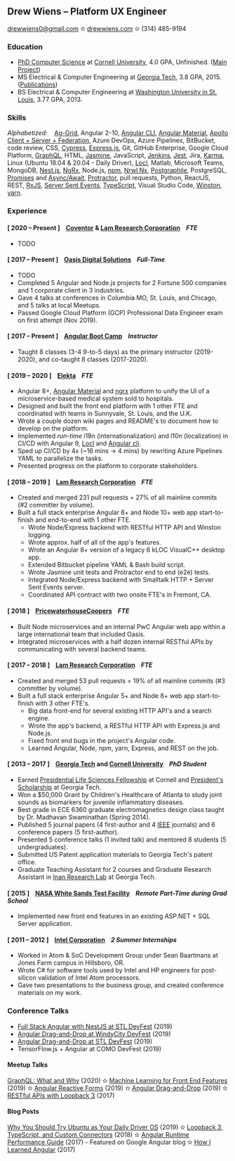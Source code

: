 ## Drew Wiens – Platform UX Engineer

[drewwiens0@gmail.com](mailto:drewwiens0@gmail.com) &#10027; [drewwiens.com](http://drewwiens.com) &#10027; (314) 485-9194

### Education

* [PhD Computer Science](http://www.cs.cornell.edu/~andrew) at [Cornell University](http://cornell.edu), 4.0 GPA, Unfinished. ([Main Project](https://github.com/adwiens/TensorFlow-DNNs-for-Predicting-DNA-Transcription-Factor-Binding))
* MS Electrical & Computer Engineering at [Georgia Tech](http://gatech.edu), 3.8 GPA, 2015. ([Publications](https://scholar.google.com/citations?user=_N2X7KwAAAAJ))
* BS Electrical & Computer Engineering at [Washington University in St. Louis](http://wustl.edu), 3.77 GPA, 2013.

### Skills

_Alphabetized:_ &nbsp;&nbsp; [Ag-Grid](https://www.ag-grid.com/), Angular 2-10, [Angular CLI](https://cli.angular.io/), [Angular Material](https://material.angular.io/), [Apollo Client + Server + Federation](https://www.apollographql.com/), Azure DevOps, Azure Pipelines, BitBucket, code review, CSS, [Cypress](https://www.cypress.io/), [Express.js](https://expressjs.com/), Git, GitHub Enterprise, Google Cloud Platform, [GraphQL](https://graphql.org/), HTML, [Jasmine](https://jasmine.github.io/), JavaScript, [Jenkins](https://www.jenkins.io/), [Jest](https://jestjs.io/), Jira, [Karma](https://karma-runner.github.io/), Linux (Ubuntu 18.04 & 20.04 - Daily Driver), [Locl](https://github.com/loclapp/locl), Matlab, Microsoft Teams, MongoDB, [Nest.js](https://nestjs.com/), [NgRx](https://ngrx.io/), Node.js, [npm](https://docs.npmjs.com/cli/npm), [Nrwl Nx](https://nx.dev/), [Postgraphile](https://www.graphile.org/postgraphile/), PostgreSQL, [Promises](https://developer.mozilla.org/en-US/docs/Web/JavaScript/Reference/Global_Objects/Promise) and [Async/Await](https://developer.mozilla.org/en-US/docs/Web/JavaScript/Reference/Statements/async_function), [Protractor](https://www.protractortest.org/), pull requests, Python, ReactJS, REST, [RxJS](https://rxjs-dev.firebaseapp.com/guide/overview), [Server Sent Events](https://developer.mozilla.org/en-US/docs/Web/API/Server-sent_events/Using_server-sent_events), [TypeScript](https://www.typescriptlang.org/), Visual Studio Code, [Winston](https://www.npmjs.com/package/winston), [yarn](https://classic.yarnpkg.com/lang/en/).

### Experience

#### [ 2020 – Present ] &nbsp;&nbsp; [Coventor](http://coventor.com) & [Lam Research Corporation](http://lamresearch.com) &nbsp;&nbsp; *FTE*

* TODO

#### [ 2017 – Present ] &nbsp;&nbsp; [Oasis Digital Solutions](http://oasis.digital) &nbsp;&nbsp; *Full-Time*

* TODO
* Completed 5 Angular and Node.js projects for 2 Fortune 500 companies and 1 corporate client in 3 industries.
* Gave 4 talks at conferences in Columbia MO, St. Louis, and Chicago, and 5 talks at local Meetups.
* Passed Google Cloud Platform (GCP) Professional Data Engineer exam on first attempt (Nov 2019).

#### [ 2017 – Present ] &nbsp;&nbsp; [Angular Boot Camp](http://angularbootcamp.com) &nbsp;&nbsp; *Instructor*

* Taught 8 classes (3-4 9-to-5 days) as the primary instructor (2019-2020), and co-taught 8 classes (2017-2020).

#### [ 2019 – 2020 ] &nbsp;&nbsp; [Elekta](http://elekta.com) &nbsp;&nbsp; *FTE*

* Angular 8+, [Angular Material](http://material.angular.io) and [ngrx](http://ngrx.io) platform to unify the UI of a microservice-based medical system sold to hospitals.
* Designed and built the front end platform with 1 other FTE and coordinated with teams in Sunnyvale, St. Louis, and the U.K.
* Wrote a couple dozen wiki pages and README's to document how to develop on the platform.
* Implemented _run-time_ i18n (internationalization) and l10n (localization) in CI/CD with Angular 9, [Locl](https://github.com/loclapp/locl) and [Angular cli](https://cli.angular.io/).
* Sped up CI/CD by 4x (~16 mins → 4 mins) by rewriting Azure Pipelines YAML to parallelize the tasks.
* Presented progress on the platform to corporate stakeholders.

#### [ 2018 – 2019 ] &nbsp;&nbsp; [Lam Research Corporation](http://lamresearch.com) &nbsp;&nbsp; *FTE*

* Created and merged 231 pull requests = 27% of all mainline commits (#2 committer by volume).
* Built a full stack enterprise Angular 6+ and Node 10+ web app start-to-finish and end-to-end with 1 other FTE.
  * Wrote Node/Express backend with RESTful HTTP API and Winston logging.
  * Wrote approx. half of all of the app's features.
  * Wrote an Angular 8+ version of a legacy 6 kLOC VisualC++ desktop app.
  * Extended Bitbucket pipeline YAML & Bash build script.
  * Wrote Jasmine unit tests and Protractor end to end (e2e) tests.
  * Integrated Node/Express backend with Smalltalk HTTP + Server Sent Events server.
  * Coordinated API contract with two onsite FTE's in Fremont, CA.

#### [ 2018 ] &nbsp;&nbsp; [PricewaterhouseCoopers](http://pwc.com) &nbsp;&nbsp; *FTE*

* Built Node microservices and an internal PwC Angular web app within a large international team that included Oasis.
* Integrated microservices with a half dozen internal RESTful APIs by communicating with several backend teams.

#### [ 2017 – 2018 ] &nbsp;&nbsp; [Lam Research Corporation](http://lamresearch.com) &nbsp;&nbsp; *FTE*

* Created and merged 53 pull requests = 19% of all mainline commits (#3 committer by volume).
* Built a full stack enterprise Angular 5+ and Node 8+ web app start-to-finish with 3 other FTE's.
  * Big data front-end for several existing HTTP API's and a search engine.
  * Wrote the app's backend, a RESTful HTTP API with Express.js and Node.js.
  * Fixed front end bugs in the project's Angular code.
  * Learned Angular, Node, npm, yarn, Express, and REST on the job.

#### [ 2013 – 2017 ] &nbsp;&nbsp; [Georgia Tech](http://gatech.edu) and [Cornell University](http://cornell.edu) &nbsp;&nbsp; *PhD Student*

* Earned [Presidential Life Sciences Fellowship](https://gradschool.cornell.edu/financial-support/fellowships/presidential-life-science-fellowship/) at Cornell and [President's Scholarship](http://www.gradadmiss.gatech.edu/presidents-fellowships) at Georgia Tech.
* Won a $50,000 Grant by Children's Healthcare of Atlanta to study joint sounds as biomarkers for juvenile inflammatory diseases.
* Best grade in ECE 6360 graduate electromagnetics design class taught by Dr. Madhavan Swaminathan (Spring 2014).
* Published 5 journal papers (4 first-author and 4 [IEEE](http://www.ieee.org/) journals) and 6 conference papers (5 first-author).
* Presented 5 conference talks (1 invited talk) and mentored 8 students (5 undergraduates).
* Submitted US Patent application materials to Georgia Tech's patent office.
* Graduate Teaching Assistant for 2 courses and Graduate Research Assistant in [Inan Research Lab](https://irl.gatech.edu/) at Georgia Tech.

#### [ 2015 ] &nbsp;&nbsp; [NASA White Sands Test Facility](https://www.nasa.gov/centers/wstf/index_new.html) &nbsp;&nbsp; *Remote Part-Time during Grad School*

* Implemented new front end features in an existing ASP.NET + SQL Server application.

#### [ 2011 – 2012 ] &nbsp;&nbsp; [Intel Corporation](http://intel.com) &nbsp;&nbsp; *2 Summer Internships*

* Worked in Atom & SoC Development Group under Sean Baartmans at Jones Farm campus in Hillsboro, OR.
* Wrote C# for software tools used by Intel and HP engineers for post-silicon validation of Intel Atom processors.
* Gave two presentations to the business group, and created conference materials on my work.

### Conference Talks

* [Full Stack Angular with NestJS at STL DevFest](https://speakerdeck.com/adwiens/full-stack-angular-with-nestjs) (2019)
* [Angular Drag-and-Drop at WindyCity DevFest](https://www.youtube.com/watch?v=UBbI6-QTdec) (2019)
* [Angular Drag-and-Drop at STL DevFest](https://www.youtube.com/watch?v=JIqtgkKx7PE) (2019)
* TensorFlow.js + Angular at COMO DevFest (2019)

#### Meetup Talks

[GraphQL: What and Why](https://www.youtube.com/watch?v=uhY81zcT8ns) (2020) &#10027; [Machine Learning for Front End Features](https://www.youtube.com/watch?v=rGHF3D8YrD0) (2019) &#10027; [Angular Reactive Forms](https://www.youtube.com/watch?v=EduDRsy3GkI) (2019) &#10027; [Angular Drag-and-Drop](https://www.youtube.com/watch?v=jZZQHQLY51s) (2019) &#10027; [RESTful APIs with Loopback 3](https://www.youtube.com/watch?v=rpiv8SV-7tk) (2017)

#### Blog Posts

[Why You Should Try Ubuntu as Your Daily Driver OS](https://medium.com/@andywiens/why-you-should-try-ubuntu-again-5e8cb998c480) (2019) &#10027; [Loopback 3, TypeScript, and Custom Connectors](https://blog.oasisdigital.com/2018/loopback-3-typescript-custom-connectors/) (2018) &#10027; [Angular Runtime Performance Guide](https://blog.oasisdigital.com/2017/angular-runtime-performance-guide/) (2017) - Featured on Google Angular blog &#10027; [How I Learned Angular](https://blog.oasisdigital.com/2017/angular-from-the-fire-hose/) (2017)
